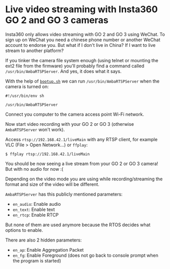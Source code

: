 Live video streaming with Insta360 GO 2 and GO 3 cameras
========================================================

Insta360 only allows video streaming with GO 2 and GO 3 using WeChat.
To sign up on WeChat you need a chinese phone number or another WeChat account to endorse you.
But what if I don't live in China? If I want to live stream to another platform?

If you tinker the camera file system enough (using telnet or mounting the ext2 file from the firmware) you'll probably find a command called `/usr/bin/AmbaRTSPServer`.
And yes, it does what it says.

With the help of [`bootup.sh`](boot_commands.md) we can run `/usr/bin/AmbaRTSPServer` when the camera is turned on:

```
#!/usr/bin/env sh

/usr/bin/AmbaRTSPServer
```

Connect you computer to the camera access point Wi-Fi network.

Now start video recording with your GO 2 or GO 3 (otherwise `AmbaRTSPServer` won't work).

Access `rtsp://192.168.42.1/liveMain` with any RTSP client, for example VLC (File > Open Network...) or `ffplay`:

```
$ ffplay rtsp://192.168.42.1/liveMain
```

You should be now seeing a live stream from your GO 2 or GO 3 camera! But with no audio for now :(

Depending on the video mode you are using while recording/streaming the format and size of the video will be different.


`AmbaRTSPServer` has this publicly mentioned parameters:

* `en_audio`: Enable audio
* `en_text`: Enable text
* `en_rtcp`: Enable RTCP

But none of them are used anymore because the RTOS decides what options to enable.

There are also 2 hidden parameters:

* `en_ap`: Enable Aggregation Packet
* `en_fg`: Enable Foreground (does not go back to console prompt when the program is started)
